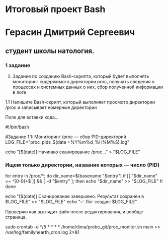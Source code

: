 # Итоговый проект Bash 

# Герасин Дмитрий Сергеевич
## студент школы натология.



### 1 задание 

1. Задание по созданию Bash-скрипта, который будет выполнять мониторинг содержимого директории proc, получать сведения о процессах и системных данных о них, сбор полученной информации в логе

1.1 Напишите Bash-скрипт, который выполняет просмотр директории /proc и записывает номерные директории

Поле для вставки кода...

#!/bin/bash

#Задание 1.1: Мониторинг /proc — сбор PID-директорий
LOG_FILE="proc_pids_$(date +%Y%m%d_%H%M%S).log"

echo "[$(date)] Начинаю сканирование /proc..." > "$LOG_FILE"

### Ищем только директории, название которых — число (PID)
for entry in /proc/*; do
    dir_name=$(basename "$entry")
    if [[ "$dir_name" =~ ^[0-9]+$ ]] && [ -d "$entry" ]; then
        echo "$dir_name" >> "$LOG_FILE"
    fi
done

echo "[$(date)] Сканирование завершено. Результат сохранён в $LOG_FILE" >> "$LOG_FILE"
echo "✅ Лог создан: $LOG_FILE"

Проверяю как выглядит файл после редактирования, и вообще страница. 











 sudo crontab -e
 */5 * * * * /home/dima/probe_git/proc_monitor.sh main >> /var/log/familyhearth_cron.log 2>&1



